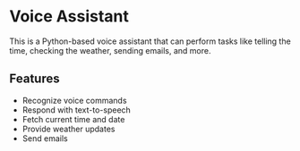 # Voice Assistant

This is a Python-based voice assistant that can perform tasks like telling the time, checking the weather, sending emails, and more.

## Features
- Recognize voice commands
- Respond with text-to-speech
- Fetch current time and date
- Provide weather updates
- Send emails

